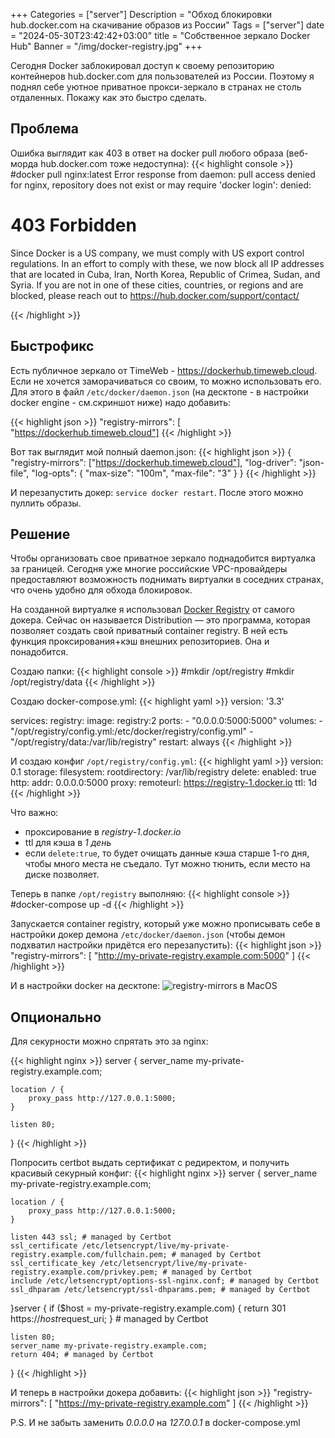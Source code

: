 
+++
Categories = ["server"]
Description = "Обход блокировки hub.docker.com на скачивание образов из России"
Tags = ["server"]
date = "2024-05-30T23:42:42+03:00"
title = "Собственное зеркало Docker Hub"
Banner = "/img/docker-registry.jpg"
+++

Сегодня Docker заблокировал доступ к своему репозиторию контейнеров hub.docker.com для пользователей из России. Поэтому я поднял себе уютное приватное прокси-зеркало в странах не столь отдаленных. Покажу как это быстро сделать.
<!--more-->
## Проблема

Ошибка выглядит как 403 в ответ на docker pull любого образа (веб-морда hub.docker.com тоже недоступна):
{{< highlight console >}}
#docker pull nginx:latest
Error response from daemon: pull access denied for nginx, repository does not exist or may require 'docker login': denied: <html><body><h1>403 Forbidden</h1>
Since Docker is a US company, we must comply with US export control regulations. In an effort to comply with these, we now block all IP addresses that are located in Cuba, Iran, North Korea, Republic of Crimea, Sudan, and Syria. If you are not in one of these cities, countries, or regions and are blocked, please reach out to https://hub.docker.com/support/contact/
</body></html>
{{< /highlight >}}

## Быстрофикс

Есть публичное зеркало от TimeWeb - https://dockerhub.timeweb.cloud. Если не хочется заморачиваться со своим, то можно использовать его. Для этого в файл `/etc/docker/daemon.json` (на десктопе - в настройки docker engine - см.скриншот ниже) надо добавить:

{{< highlight json >}}
"registry-mirrors": [ "https://dockerhub.timeweb.cloud"]
{{< /highlight >}}

Вот так выглядит мой полный daemon.json:
{{< highlight json >}}
{
  "registry-mirrors": ["https://dockerhub.timeweb.cloud"],
  "log-driver": "json-file",
  "log-opts": {
    "max-size": "100m",
    "max-file": "3"
  }
}
{{< /highlight >}}

И перезапустить докер: `service docker restart`. После этого можно пуллить образы.


## Решение

Чтобы организовать свое приватное зеркало поднадобится виртуалка за границей. Сегодня уже многие российские VPC-провайдеры предоставляют возможность поднимать виртуалки в соседних странах, что очень удобно для обхода блокировок.

На созданной виртуалке я использовал [Docker Registry](https://distribution.github.io/distribution/) от самого докера. Сейчас он называется Distribution — это программа, которая позволяет создать свой приватный container registry. В ней есть функция проксирования+кэш внешних репозиториев. Она и понадобится.

Создаю папки:
{{< highlight console >}}
#mkdir /opt/registry
#mkdir /opt/registry/data
{{< /highlight >}}

Создаю docker-compose.yml:
{{< highlight yaml >}}
version: '3.3'

services:
  registry:
    image: registry:2
    ports:
      - "0.0.0.0:5000:5000"
    volumes:
      - "/opt/registry/config.yml:/etc/docker/registry/config.yml"
      - "/opt/registry/data:/var/lib/registry"
    restart: always
{{< /highlight >}}

И создаю конфиг `/opt/registry/config.yml`:
{{< highlight yaml >}}
version: 0.1
storage:
  filesystem:
    rootdirectory: /var/lib/registry
  delete:
    enabled: true
http:
  addr: 0.0.0.0:5000
proxy:
  remoteurl: https://registry-1.docker.io
  ttl: 1d
{{< /highlight >}}

Что важно:
* проксирование в *registry-1.docker.io*
* ttl для кэша в *1 день*
* если `delete:true`, то будет очищать данные кэша старше 1-го дня, чтобы много места не съедало. Тут можно тюнить, если место на диске позволяет.

Теперь в папке `/opt/registry` выполняю:
{{< highlight console >}}
#docker-compose up -d
{{< /highlight >}}

Запускается container registry, который уже можно прописывать себе в настройки докер демона `/etc/docker/daemon.json` (чтобы демон подхватил настройки придётся его перезапустить):
{{< highlight json >}}
"registry-mirrors": [
    "http://my-private-registry.example.com:5000"
]
{{< /highlight >}}

И в настройки docker на десктопе:
![registry-mirrors в MacOS](/img/docker-registry2.jpg)

## Опционально

Для секурности можно спрятать это за nginx:

{{< highlight nginx >}}
server {
    server_name my-private-registry.example.com;

    location / {
        proxy_pass http://127.0.0.1:5000;
    }

    listen 80; 
}
{{< /highlight >}}

Попросить certbot выдать сертификат с редиректом, и получить красивый секурный конфиг:
{{< highlight nginx >}}
server {
    server_name my-private-registry.example.com;

    location / {
        proxy_pass http://127.0.0.1:5000;
    }

    listen 443 ssl; # managed by Certbot
    ssl_certificate /etc/letsencrypt/live/my-private-registry.example.com/fullchain.pem; # managed by Certbot
    ssl_certificate_key /etc/letsencrypt/live/my-private-registry.example.com/privkey.pem; # managed by Certbot
    include /etc/letsencrypt/options-ssl-nginx.conf; # managed by Certbot
    ssl_dhparam /etc/letsencrypt/ssl-dhparams.pem; # managed by Certbot

}server {
    if ($host = my-private-registry.example.com) {
        return 301 https://$host$request_uri;
    } # managed by Certbot

    listen 80;
    server_name my-private-registry.example.com;
    return 404; # managed by Certbot
}
{{< /highlight >}}

И теперь в настройки докера добавить:
{{< highlight json >}}
"registry-mirrors": [
    "https://my-private-registry.example.com"
]
{{< /highlight >}}

P.S. И не забыть заменить *0.0.0.0* на *127.0.0.1* в docker-compose.yml